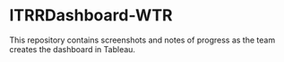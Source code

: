 # ITRRDashboard-WTR
This repository contains screenshots and notes of progress as the team creates the dashboard in Tableau. 
